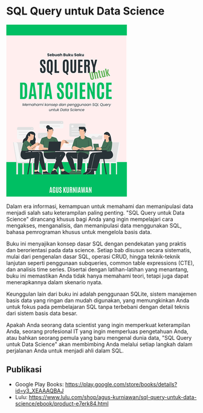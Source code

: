 # SQL Query untuk Data Science

<img src="cover.png"  width="320">

Dalam era informasi, kemampuan untuk memahami dan memanipulasi data menjadi salah satu keterampilan paling penting. "SQL Query untuk Data Science" dirancang khusus bagi Anda yang ingin mempelajari cara mengakses, menganalisis, dan memanipulasi data menggunakan SQL, bahasa pemrograman khusus untuk mengelola basis data.

Buku ini menyajikan konsep dasar SQL dengan pendekatan yang praktis dan berorientasi pada data science. Setiap bab disusun secara sistematis, mulai dari pengenalan dasar SQL, operasi CRUD, hingga teknik-teknik lanjutan seperti penggunaan subqueries, common table expressions (CTE), dan analisis time series. Disertai dengan latihan-latihan yang menantang, buku ini memastikan Anda tidak hanya memahami teori, tetapi juga dapat menerapkannya dalam skenario nyata.

Keunggulan lain dari buku ini adalah penggunaan SQLite, sistem manajemen basis data yang ringan dan mudah digunakan, yang memungkinkan Anda untuk fokus pada pembelajaran SQL tanpa terbebani dengan detail teknis dari sistem basis data besar.

Apakah Anda seorang data scientist yang ingin memperkuat keterampilan Anda, seorang profesional IT yang ingin memperluas pengetahuan Anda, atau bahkan seorang pemula yang baru mengenal dunia data, "SQL Query untuk Data Science" akan membimbing Anda melalui setiap langkah dalam perjalanan Anda untuk menjadi ahli dalam SQL.

## Publikasi

* Google Play Books: https://play.google.com/store/books/details?id=y3_XEAAAQBAJ
* Lulu: https://www.lulu.com/shop/agus-kurniawan/sql-query-untuk-data-science/ebook/product-e7erk84.html

